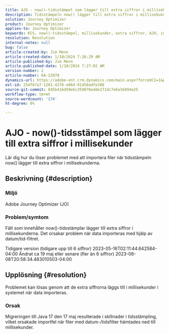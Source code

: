 ```yaml
---
title: AJO - now()-tidsstämpel som lägger till extra siffror i millisekunder
description: Tidsstämpeln now() lägger till extra siffror i millisekunderna, vilket orsakar importfel.
solution: Journey Optimizer
product: Journey Optimizer
applies-to: Journey Optimizer
keywords: KCS, now()-tidsstämpel, millisekunder, extra siffror, AJO, importfel, Adobe Journey Optimizer, Java 17
resolution: Resolution
internal-notes: null
bug: false
article-created-by: Jim Menn
article-created-date: 1/10/2024 7:26:29 AM
article-published-by: Jim Menn
article-published-date: 1/10/2024 7:27:02 AM
version-number: 2
article-number: KA-22978
dynamics-url: https://adobe-ent.crm.dynamics.com/main.aspx?forceUCI=1&pagetype=entityrecord&etn=knowledgearticle&id=86db618c-89af-ee11-a569-6045bd006268
exl-id: 25df67a7-1201-4276-a06d-91458adfe288
source-git-commit: 845b416d58e6c359076edde171dc7e6a3d494e25
workflow-type: tm+mt
source-wordcount: '174'
ht-degree: 0%

---
```


# AJO - now()-tidsstämpel som lägger till extra siffror i millisekunder


Lär dig hur du löser problemet med att importera filer när tidsstämpeln now() lägger till extra siffror i millisekunderna.

## Beskrivning {#description}


### Miljö

Adobe Journey Optimizer (JO)

### Problem/symtom

Fält som innehåller now()-tidsstämplar lägger till extra siffror i millisekunderna. Det orsakar problem när data importeras med hjälp av datum/tid-filtret.

Tidigare version (tidigare upp till 6 siffror) 2023-05-16T02:11:44.642584-04:00 Ändrat ca 19 maj eller senare (fler än 6 siffror) 2023-06-08T20:58:34.483010503-04:00


## Upplösning {#resolution}


Problemet kan lösas genom att de extra siffrorna läggs till i millisekunder i systemet när data importeras.

### Orsak

Migreringen till Java 17 den 17 maj resulterade i skillnader i tidsstämpling, vilket orsakade importfel när filer med datum-/tidsfilter hämtades ned till millisekunder.
